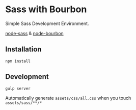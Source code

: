 Sass with Bourbon
=======
Simple Sass Development Environment.  

[node-sass](https://github.com/sass/node-sass) & [node-bourbon](https://github.com/lacroixdesign/node-bourbon)

Installation
------------
```
npm install
```

Development
----
```
gulp server
```
Automatically generate `assets/css/all.css` when you touch `assets/sass/**/*`
